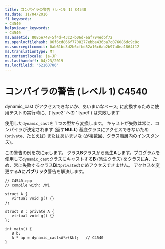 ```yaml
---
title: コンパイラの警告 (レベル 1) C4540
ms.date: 11/04/2016
f1_keywords:
- C4540
helpviewer_keywords:
- C4540
ms.assetid: 8085e748-5f4d-43c2-b06d-eaf794edbf72
ms.openlocfilehash: 86f6cd866f7708277ebba436ba7c076086dc9c8c
ms.sourcegitcommit: 0ab61bc3d2b6cfbd52a16c6ab2b97a8ea1864f12
ms.translationtype: MT
ms.contentlocale: ja-JP
ms.lasthandoff: 04/23/2019
ms.locfileid: "62160706"
---
```

# <a name="compiler-warning-level-1-c4540"></a>コンパイラの警告 (レベル 1) C4540

dynamic_cast がアクセスできないか、あいまいなベース; に変換するために使用テストの実行時に、('type2' への ' type1') は失敗します

使用した`dynamic_cast`を 1 つの型から変換します。 キャストが失敗は常に、コンパイラが決定されます (返す**NULL**) 基底クラスにアクセスできないため (`private`、たとえば) またはあいまいな (が複数回、クラス階層内のインスタンス)。

この警告の例を次に示します。 クラス**B**クラスから派生**A**します。プログラムを使用して`dynamic_cast`クラスにキャストする**B** (派生クラス) をクラスに**A**、ため、常に失敗するクラス**B**は`private`のためアクセスできません。 アクセスを変更する**A**に**パブリック**警告を解決します。

```
// C4540.cpp
// compile with: /W1

struct A {
   virtual void g() {}
};

struct B : private A {
   virtual void g() {}
};

int main() {
   B b;
   A * ap = dynamic_cast<A*>(&b);   // C4540
}
```
